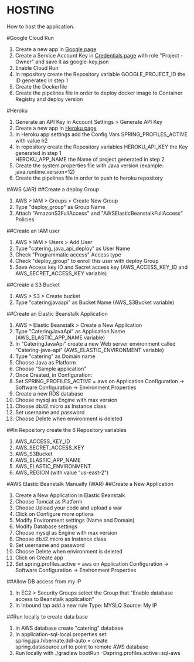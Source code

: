 HOSTING
===============
How to host the application.

#Google Cloud Run
1. Create a new app in [Google page](https://console.cloud.google.com)
2. Create a Service Account Key in [Credentials page](https://console.cloud.google.com/apis/credentials) with role "Project - Owner" and save it as google-key.json
3. Enable Cloud Run
4. In repository create the Repository variable
    GOOGLE_PROJECT_ID the ID generated in step 1
5. Create the Dockerfile
6. Create the pipelines file in order to deploy docker image to Container Registry and deploy version

#Heroku
1. Generate an API Key in Account Settings > Generate API Key
2. Create a new app in [Heroku page](https://dashboard.heroku.com/apps)
3. In Heroku app settings add the Config Vars SPRING_PROFILES_ACTIVE with value h2
4. In repository create the Repository variables
    HEROKU_API_KEY the Key generated in step 1<br>
    HEROKU_APP_NAME the Name of project generated in step 2
5. Create the system.properties file with Java version (example: java.runtime.version=12)
6. Create the pipelines file in order to push to heroku repository

#AWS (JAR)
##Create a deploy Group
1. AWS > IAM > Groups > Create New Group
2. Type "deploy_group" as Group Name
3. Attach "AmazonS3FullAccess" and "AWSElasticBeanstalkFullAccess" Policies

##Create an IAM user
1. AWS > IAM > Users > Add User
2. Type "catering_java_api_deploy" as User Name
3. Check "Programmatic access" Access type
4. Check "deploy_group" to enroll this user with deploy Group
5. Save Access key ID and Secret access key (AWS_ACCESS_KEY_ID and AWS_SECRET_ACCESS_KEY variable)

##Create a S3 Bucket
1. AWS > S3 > Create bucket
2. Type "cateringjavaapi" as Bucket Name (AWS_S3Bucket variable)

##Create an Elastic Beanstalk Application
1. AWS > Elastic Beanstalk > Create a New Application
2. Type "CateringJavaApi" as Application Name (AWS_ELASTIC_APP_NAME variable)
3. In "CateringJavaApi" create a new Web server environment called "Catering-java-api" (AWS_ELASTIC_ENVIRONMENT variable)
4. Type "catering" as Domain name
5. Choose Java as Platform
6. Choose "Sample application"
7. Once Created, in Configuration:
8. Set SPRING_PROFILES_ACTIVE = aws on Application Configuration -> Software Configuration -> Environment Properties
9. Create a new RDS database
10. Choose mysql as Engine with max version
11. Choose db.t2.micro as Instance class
12. Set username and password
13. Choose Delete when environment is deleted

##In Repository create the 6 Repository variables
1. AWS_ACCESS_KEY_ID
2. AWS_SECRET_ACCESS_KEY
3. AWS_S3Bucket
4. AWS_ELASTIC_APP_NAME
5. AWS_ELASTIC_ENVIRONMENT
6. AWS_REGION (with value "us-east-2")

#AWS Elastic Beanstalk Manually (WAR)
##Create a New Application
1. Create a New Application in Elastic Beanstalk
2. Choose Tomcat as Platform
3. Choose Upload your code and upload a war
4. Click on Configure more options
5. Modify Environment settings (Name and Domain)
6. Modify Database settings
7. Choose mysql as Engine with max version
8. Choose db.t2.micro as Instance class
9. Set username and password
10. Choose Delete when environment is deleted
11. Click on Create app
12. Set spring.profiles.active = aws on Application Configuration -> Software Configuration -> Environment Properties

##Allow DB access from my IP
1. In EC2 > Security Groups select the Group that "Enable database access to Beanstalk application"
2. In Inbound tap add a new rule Type: MYSLQ Source: My IP

##Run locally to create data base
1. In AWS database create "catering" database
2. In application-sql-local.properties set:<br>
    spring.jpa.hibernate.ddl-auto = create<br>
    spring.datasource.url to point to remote AWS database
3. Run locally with ./gradlew bootRun -Dspring.profiles.active=sql-aws